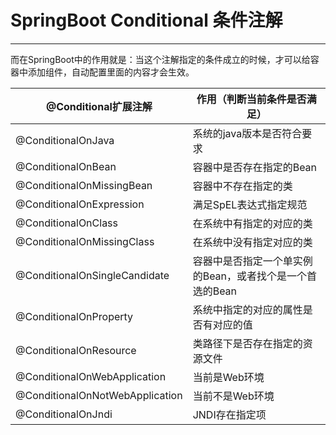 # SpringBoot Conditional 条件注解

---

而在SpringBoot中的作用就是：当这个注解指定的条件成立的时候，才可以给容器中添加组件，自动配置里面的内容才会生效。




|@Conditional扩展注解|作用（判断当前条件是否满足）|
|---|---|
|@ConditionalOnJava	| 系统的java版本是否符合要求 |
|@ConditionalOnBean		| 容器中是否存在指定的Bean|
|@ConditionalOnMissingBean	| 	容器中不存在指定的类|
|@ConditionalOnExpression		| 满足SpEL表达式指定规范|
|@ConditionalOnClass		| 在系统中有指定的对应的类|
|@ConditionalOnMissingClass		| 在系统中没有指定对应的类|
|@ConditionalOnSingleCandidate		| 容器中是否指定一个单实例的Bean，或者找个是一个首选的Bean|
|@ConditionalOnProperty		| 系统中指定的对应的属性是否有对应的值|
|@ConditionalOnResource		| 类路径下是否存在指定的资源文件|
|@ConditionalOnWebApplication		| 当前是Web环境|
|@ConditionalOnNotWebApplication		| 当前不是Web环境|
|@ConditionalOnJndi		| JNDI存在指定项|
